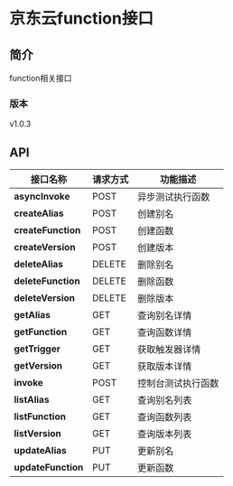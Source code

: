 # 京东云function接口


## 简介
function相关接口


### 版本
v1.0.3


## API
|接口名称|请求方式|功能描述|
|---|---|---|
|**asyncInvoke**|POST|异步测试执行函数|
|**createAlias**|POST|创建别名|
|**createFunction**|POST|创建函数|
|**createVersion**|POST|创建版本|
|**deleteAlias**|DELETE|删除别名|
|**deleteFunction**|DELETE|删除函数|
|**deleteVersion**|DELETE|删除版本|
|**getAlias**|GET|查询别名详情|
|**getFunction**|GET|查询函数详情|
|**getTrigger**|GET|获取触发器详情|
|**getVersion**|GET|获取版本详情|
|**invoke**|POST|控制台测试执行函数|
|**listAlias**|GET|查询别名列表|
|**listFunction**|GET|查询函数列表|
|**listVersion**|GET|查询版本列表|
|**updateAlias**|PUT|更新别名|
|**updateFunction**|PUT|更新函数|
